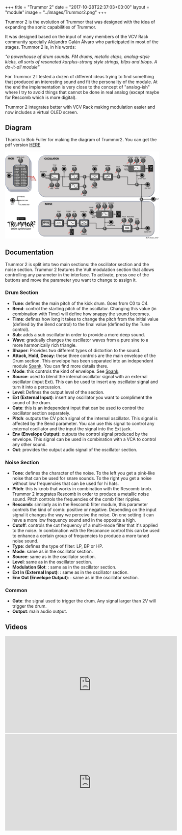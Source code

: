 +++
title = "Trummor 2"
date = "2017-10-28T22:37:03+03:00"
layout = "module"
image = "../images/Trummor2.png"
+++

Trummor 2 is the evolution of Trummor that was designed with the idea of expanding the sonic capabilities of Trummor.

It was designed based on the input of many members of the VCV Rack community specially Alejandro Galán Álvaro who participated in most of the stages. Trummor 2 is, in his words:

*"a powerhouse of drum sounds. FM drums, metalic claps, analog-style kicks, all sorts of resonated karplus-strong style strings, blips and blops. A do-it-all module"*

For Trummor 2 I tested a dozen of different ideas trying to find something that produced an interesting sound and fit the personality of the module. At the end the implementation is very close to the concept of "analog-ish" where I try to avoid things that cannot be done in real analog (except maybe for Rescomb which is more digital).

Trummor 2 integrates better with VCV Rack making modulation easier and now includes a virtual OLED screen.

## Diagram

Thanks to Bob Fuller for making the diagram of Trummor2. You can get the pdf version [HERE](/images/Vult-Trummor2.pdf)

![Trummor2](/images/Trummor2-internals.png "Signal Flow Diagram")

## Documentation

Trummor 2 is split into two main sections: the oscillator section and the noise section. Trummor 2 features the Vult modulation section that allows controlling any parameter in the interface. To activate, press one of the buttons and move the parameter you want to change to assign it.

### Drum Section

- **Tune**: defines the main pitch of the kick drum. Goes from C0 to C4.
- **Bend**: control the starting pitch of the oscillator. Changing this value (in combination with Time) will define how snappy the sound becomes.
- **Time**: defines how long it takes to change the pitch from the initial value (defined by the Bend control) to the final value (defined by the Tune control).
- **Sub**: adds a sub oscillator in order to provide a more deep sound.
- **Wave**: gradually changes the oscillator waves from a pure sine to a more harmonically rich triangle.
- **Shaper**: Provides two different types of distortion to the sound.
- **Attack, Hold, Decay**: these three controls are the main envelope of the Drum section. This envelope has been separated into an independent module [Spank](/spank). You can find more details there.
- **Mode**: this controls the kind of envelope. See [Spank](/spank).
- **Source**: used to blend the internal oscillator signal with an external oscillator (input Ext). This can be used to insert any oscillator signal and turn it into a percussion.
- **Level**: Defines the output level of the section.
- **Ext (External Input)**: insert any oscillator you want to compliment the sound of the drum.
- **Gate**: this is an independent input that can be used to control the oscillator section separately.
- **Pitch**: outputs the CV pitch signal of the internal oscillator. This signal is affected by the Bend parameter. You can use this signal to control any external oscillator and the input the signal into the Ext jack.
- **Env (Envelope Output)**: outputs the control signal produced by the envelope. This signal can be used in combination with a VCA to control any other sound.
- **Out**: provides the output audio signal of the oscillator section.

### Noise Section
- **Tone**: defines the character of the noise. To the left you get a pink-like noise that can be used for snare sounds. To the right you get a noise without low frequencies that can be used for hi hats.
- **Pitch**: this is knob that works in combination with the Rescomb knob. Trummor 2 integrates Rescomb in order to produce a metallic noise sound. Pitch controls the frequencies of the comb filter ripples.
- **Rescomb**: similarly as in the Rescomb filter module, this parameter controls the kind of comb: positive or negative. Depending on the input signal it changes the way we perceive the noise. On one setting it can have a more low frequency sound and in the opposite a high.
- **Cutoff**: controls the cut frequency of a multi-mode filter that it's applied to the noise. In combination with the Resonance control this can be used to enhance a certain group of frequencies to produce a more tuned noise sound.
- **Type**: defines the type of filter: LP, BP or HP.
- **Mode**: same as in the oscillator section.
- **Source**: same as in the oscillator section.
- **Level**: same as in the oscillator section.
- **Modulation Slot**: : same as in the oscillator section.
- **Ext In (External Input)**: : same as in the oscillator section.
- **Env Out (Envelope Output)**: : same as in the oscillator section.

### Common

- **Gate**: the signal used to trigger the drum. Any signal larger than 2V will trigger the drum.
- **Output**: main audio output.

## Videos

<iframe width="560" height="315" src="https://www.youtube.com/embed/GHLu03h0-vs" frameborder="0" allowfullscreen></iframe>



<iframe width="560" height="315" src="https://www.youtube.com/embed/RLFhhjR93iY" frameborder="0" allowfullscreen></iframe>
